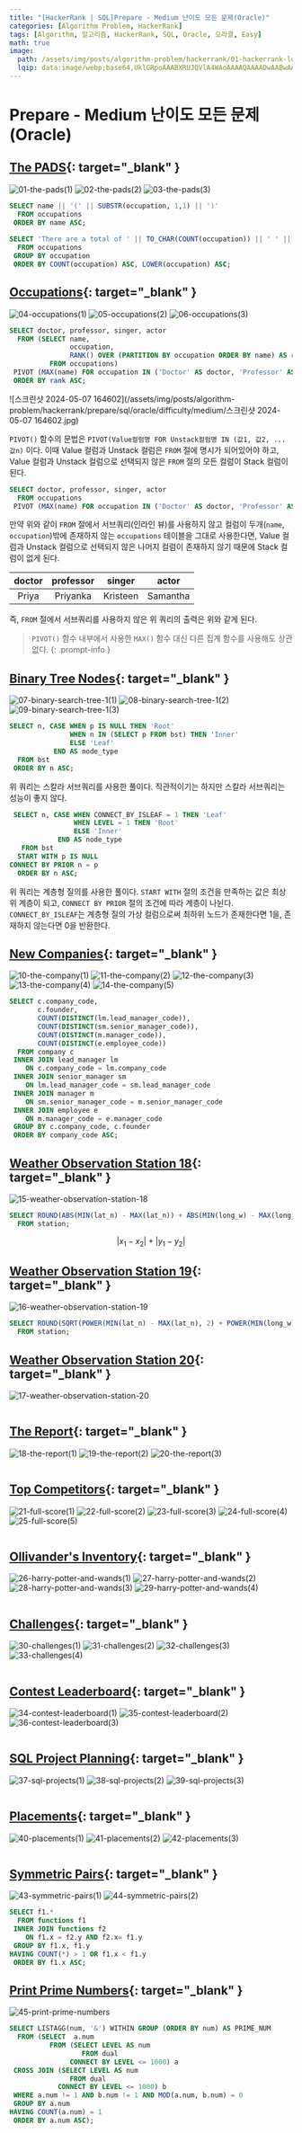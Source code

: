 ```yaml
---
title: "[HackerRank | SQL]Prepare - Medium 난이도 모든 문제(Oracle)"
categories: [Algorithm Problem, HackerRank]
tags: [Algorithm, 알고리즘, HackerRank, SQL, Oracle, 오라클, Easy]
math: true
image:
  path: /assets/img/posts/algorithm-problem/hackerrank/01-hackerrank-logo.jpg
  lqip: data:image/webp;base64,UklGRpoAAABXRUJQVlA4WAoAAAAQAAAADwAABwAAQUxQSDIAAAARL0AmbZurmr57yyIiqE8oiG0bejIYEQTgqiDA9vqnsUSI6H+oAERp2HZ65qP/VIAWAFZQOCBCAAAA8AEAnQEqEAAIAAVAfCWkAALp8sF8rgRgAP7o9FDvMCkMde9PK7euH5M1m6VWoDXf2FkP3BqV0ZYbO6NA/VFIAAAA
---
```


# Prepare - Medium 난이도 모든 문제(Oracle)

## [The PADS](https://www.hackerrank.com/challenges/the-pads/problem?isFullScreen=true){: target="_blank" }

![01-the-pads(1)](/assets/img/posts/algorithm-problem/hackerrank/prepare/sql/oracle/difficulty/medium/01-the-pads(1).jpg)
![02-the-pads(2)](/assets/img/posts/algorithm-problem/hackerrank/prepare/sql/oracle/difficulty/medium/02-the-pads(2).jpg)
![03-the-pads(3)](/assets/img/posts/algorithm-problem/hackerrank/prepare/sql/oracle/difficulty/medium/03-the-pads(3).jpg)

```sql
SELECT name || '(' || SUBSTR(occupation, 1,1) || ')'
  FROM occupations
 ORDER BY name ASC;
 
SELECT 'There are a total of ' || TO_CHAR(COUNT(occupation)) || ' ' || LOWER(occupation) || 's.'
  FROM occupations
 GROUP BY occupation
 ORDER BY COUNT(occupation) ASC, LOWER(occupation) ASC;
```

## [Occupations](https://www.hackerrank.com/challenges/occupations/problem?isFullScreen=true){: target="_blank" }

![04-occupations(1)](/assets/img/posts/algorithm-problem/hackerrank/prepare/sql/oracle/difficulty/medium/04-occupations(1).jpg)
![05-occupations(2)](/assets/img/posts/algorithm-problem/hackerrank/prepare/sql/oracle/difficulty/medium/05-occupations(2).jpg)
![06-occupations(3)](/assets/img/posts/algorithm-problem/hackerrank/prepare/sql/oracle/difficulty/medium/06-occupations(3).jpg)

```sql
SELECT doctor, professor, singer, actor
  FROM (SELECT name,
               occupation,
               RANK() OVER (PARTITION BY occupation ORDER BY name) AS rank
          FROM occupations)
 PIVOT (MAX(name) FOR occupation IN ('Doctor' AS doctor, 'Professor' AS professor, 'Singer' AS singer, 'Actor' AS actor))
 ORDER BY rank ASC;
```

![스크린샷 2024-05-07 164602](/assets/img/posts/algorithm-problem/hackerrank/prepare/sql/oracle/difficulty/medium/스크린샷 2024-05-07 164602.jpg)

`PIVOT()` 함수의 문법은 `PIVOT(Value컬럼명 FOR Unstack컬럼명 IN (값1, 값2, ... 값n)` 이다. 이때 Value 컬럼과 Unstack 컬럼은 `FROM` 절에 명시가 되어있어야 하고, Value 컬럼과 Unstack 컬럼으로 선택되지 않은 `FROM` 절의 모든 컬럼이 Stack 컬럼이 된다.

```sql
SELECT doctor, professor, singer, actor
  FROM occupations
 PIVOT (MAX(name) FOR occupation IN ('Doctor' AS doctor, 'Professor' AS professor, 'Singer' AS singer, 'Actor' AS actor));
```

만약 위와 같이 `FROM` 절에서 서브쿼리(인라인 뷰)를 사용하지 않고 컬럼이 두개(`name`, `occupation`)밖에 존재하지 않는 `occupations` 테이블을 그대로 사용한다면, Value 컬럼과 Unstack 컬럼으로 선택되지 않은 나머지 컬럼이 존재하지 않기 때문에 Stack 컬럼이 없게 된다.

|  doctor  |  professor  |    singer   |     actor     |
|:----------:|:-------------:|:------------:|:-------------:|
|    Priya  |   Priyanka   |  Kristeen  |  Samantha  |

즉, `FROM` 절에서 서브쿼리를 사용하지 않은 위 쿼리의 출력은 위와 같게 된다.

> `PIVOT()` 함수 내부에서 사용한 `MAX()` 함수 대신 다른 집계 함수를 사용해도 상관없다.
{: .prompt-info }

## [Binary Tree Nodes](https://www.hackerrank.com/challenges/binary-search-tree-1?isFullScreen=true){: target="_blank" }

![07-binary-search-tree-1(1)](/assets/img/posts/algorithm-problem/hackerrank/prepare/sql/oracle/difficulty/medium/07-binary-search-tree-1(1).jpg)
![08-binary-search-tree-1(2)](/assets/img/posts/algorithm-problem/hackerrank/prepare/sql/oracle/difficulty/medium/08-binary-search-tree-1(2).jpg)
![09-binary-search-tree-1(3)](/assets/img/posts/algorithm-problem/hackerrank/prepare/sql/oracle/difficulty/medium/09-binary-search-tree-1(3).jpg)

```sql
SELECT n, CASE WHEN p IS NULL THEN 'Root'
               WHEN n IN (SELECT p FROM bst) THEN 'Inner'
               ELSE 'Leaf'
           END AS node_type
  FROM bst
 ORDER BY n ASC;
```

위 쿼리는 스칼라 서브쿼리를 사용한 풀이다. 직관적이기는 하지만 스칼라 서브쿼리는 성능이 좋지 않다.

```sql
 SELECT n, CASE WHEN CONNECT_BY_ISLEAF = 1 THEN 'Leaf'
                WHEN LEVEL = 1 THEN 'Root'
                ELSE 'Inner'
            END AS node_type
   FROM bst
  START WITH p IS NULL
CONNECT BY PRIOR n = p
  ORDER BY n ASC;
```

위 쿼리는 계층형 질의를 사용한 풀이다. `START WITH` 절의 조건을 만족하는 값은 최상위 계층이 되고, `CONNECT BY PRIOR` 절의 조건에 따라 계층이 나뉜다. `CONNECT_BY_ISLEAF`는 계층형 질의 가상 컬럼으로써 최하위 노드가 존재한다면 1을, 존재하지 않는다면 0을 반환한다.

## [New Companies](https://www.hackerrank.com/challenges/the-company/problem?isFullScreen=true){: target="_blank" }

![10-the-company(1)](/assets/img/posts/algorithm-problem/hackerrank/prepare/sql/oracle/difficulty/medium/10-the-company(1).jpg)
![11-the-company(2)](/assets/img/posts/algorithm-problem/hackerrank/prepare/sql/oracle/difficulty/medium/11-the-company(2).jpg)
![12-the-company(3)](/assets/img/posts/algorithm-problem/hackerrank/prepare/sql/oracle/difficulty/medium/12-the-company(3).jpg)
![13-the-company(4)](/assets/img/posts/algorithm-problem/hackerrank/prepare/sql/oracle/difficulty/medium/13-the-company(4).jpg)
![14-the-company(5)](/assets/img/posts/algorithm-problem/hackerrank/prepare/sql/oracle/difficulty/medium/14-the-company(5).jpg)

```sql
SELECT c.company_code,
       c.founder,
       COUNT(DISTINCT(lm.lead_manager_code)),
       COUNT(DISTINCT(sm.senior_manager_code)),
       COUNT(DISTINCT(m.manager_code)),
       COUNT(DISTINCT(e.employee_code))
  FROM company c
 INNER JOIN lead_manager lm
    ON c.company_code = lm.company_code
 INNER JOIN senior_manager sm
    ON lm.lead_manager_code = sm.lead_manager_code
 INNER JOIN manager m
    ON sm.senior_manager_code = m.senior_manager_code
 INNER JOIN employee e
    ON m.manager_code = e.manager_code
 GROUP BY c.company_code, c.founder
 ORDER BY company_code ASC;
```

## [Weather Observation Station 18](https://www.hackerrank.com/challenges/weather-observation-station-18/problem?isFullScreen=true){: target="_blank" }

![15-weather-observation-station-18](/assets/img/posts/algorithm-problem/hackerrank/prepare/sql/oracle/difficulty/medium/15-weather-observation-station-18.jpg)

```sql
SELECT ROUND(ABS(MIN(lat_n) - MAX(lat_n)) + ABS(MIN(long_w) - MAX(long_w)), 4)
  FROM station;
```

$$ \left\vert x_1 - x_2 \right\vert + \left\vert y_1 - y_2 \right\vert $$

## [Weather Observation Station 19](https://www.hackerrank.com/challenges/weather-observation-station-19/problem?isFullScreen=true){: target="_blank" }

![16-weather-observation-station-19](/assets/img/posts/algorithm-problem/hackerrank/prepare/sql/oracle/difficulty/medium/16-weather-observation-station-19.jpg)

```sql
SELECT ROUND(SQRT(POWER(MIN(lat_n) - MAX(lat_n), 2) + POWER(MIN(long_w) - MAX(long_w), 2)), 4)
  FROM station;
```

## [Weather Observation Station 20](https://www.hackerrank.com/challenges/weather-observation-station-20/problem?isFullScreen=true){: target="_blank" }

![17-weather-observation-station-20](/assets/img/posts/algorithm-problem/hackerrank/prepare/sql/oracle/difficulty/medium/17-weather-observation-station-20.jpg)

```sql

```

## [The Report](https://www.hackerrank.com/challenges/the-report/problem?isFullScreen=true){: target="_blank" }

![18-the-report(1)](/assets/img/posts/algorithm-problem/hackerrank/prepare/sql/oracle/difficulty/medium/18-the-report(1).jpg)
![19-the-report(2)](/assets/img/posts/algorithm-problem/hackerrank/prepare/sql/oracle/difficulty/medium/19-the-report(2).jpg)
![20-the-report(3)](/assets/img/posts/algorithm-problem/hackerrank/prepare/sql/oracle/difficulty/medium/20-the-report(3).jpg)

```sql

```

## [Top Competitors](https://www.hackerrank.com/challenges/full-score/problem?isFullScreen=true){: target="_blank" }

![21-full-score(1)](/assets/img/posts/algorithm-problem/hackerrank/prepare/sql/oracle/difficulty/medium/21-full-score(1).jpg)
![22-full-score(2)](/assets/img/posts/algorithm-problem/hackerrank/prepare/sql/oracle/difficulty/medium/22-full-score(2).jpg)
![23-full-score(3)](/assets/img/posts/algorithm-problem/hackerrank/prepare/sql/oracle/difficulty/medium/23-full-score(3).jpg)
![24-full-score(4)](/assets/img/posts/algorithm-problem/hackerrank/prepare/sql/oracle/difficulty/medium/24-full-score(4).jpg)
![25-full-score(5)](/assets/img/posts/algorithm-problem/hackerrank/prepare/sql/oracle/difficulty/medium/25-full-score(5).jpg)

```sql

```

## [Ollivander's Inventory](https://www.hackerrank.com/challenges/harry-potter-and-wands/problem?isFullScreen=true){: target="_blank" }

![26-harry-potter-and-wands(1)](/assets/img/posts/algorithm-problem/hackerrank/prepare/sql/oracle/difficulty/medium/26-harry-potter-and-wands(1).jpg)
![27-harry-potter-and-wands(2)](/assets/img/posts/algorithm-problem/hackerrank/prepare/sql/oracle/difficulty/medium/27-harry-potter-and-wands(2).jpg)
![28-harry-potter-and-wands(3)](/assets/img/posts/algorithm-problem/hackerrank/prepare/sql/oracle/difficulty/medium/28-harry-potter-and-wands(3).jpg)
![29-harry-potter-and-wands(4)](/assets/img/posts/algorithm-problem/hackerrank/prepare/sql/oracle/difficulty/medium/29-harry-potter-and-wands(4).jpg)

```sql

```

## [Challenges](https://www.hackerrank.com/challenges/challenges/problem?isFullScreen=true){: target="_blank" }

![30-challenges(1)](/assets/img/posts/algorithm-problem/hackerrank/prepare/sql/oracle/difficulty/medium/30-challenges(1).jpg)
![31-challenges(2)](/assets/img/posts/algorithm-problem/hackerrank/prepare/sql/oracle/difficulty/medium/31-challenges(2).jpg)
![32-challenges(3)](/assets/img/posts/algorithm-problem/hackerrank/prepare/sql/oracle/difficulty/medium/32-challenges(3).jpg)
![33-challenges(4)](/assets/img/posts/algorithm-problem/hackerrank/prepare/sql/oracle/difficulty/medium/33-challenges(4).jpg)

```sql

```

## [Contest Leaderboard](https://www.hackerrank.com/challenges/contest-leaderboard/problem?isFullScreen=true){: target="_blank" }

![34-contest-leaderboard(1)](/assets/img/posts/algorithm-problem/hackerrank/prepare/sql/oracle/difficulty/medium/34-contest-leaderboard(1).jpg)
![35-contest-leaderboard(2)](/assets/img/posts/algorithm-problem/hackerrank/prepare/sql/oracle/difficulty/medium/35-contest-leaderboard(2).jpg)
![36-contest-leaderboard(3)](/assets/img/posts/algorithm-problem/hackerrank/prepare/sql/oracle/difficulty/medium/36-contest-leaderboard(3).jpg)

```sql

```

## [SQL Project Planning](https://www.hackerrank.com/challenges/sql-projects/problem?isFullScreen=true){: target="_blank" }

![37-sql-projects(1)](/assets/img/posts/algorithm-problem/hackerrank/prepare/sql/oracle/difficulty/medium/37-sql-projects(1).jpg)
![38-sql-projects(2)](/assets/img/posts/algorithm-problem/hackerrank/prepare/sql/oracle/difficulty/medium/38-sql-projects(2).jpg)
![39-sql-projects(3)](/assets/img/posts/algorithm-problem/hackerrank/prepare/sql/oracle/difficulty/medium/39-sql-projects(3).jpg)

```sql

```

## [Placements](https://www.hackerrank.com/challenges/placements/problem?isFullScreen=true){: target="_blank" }

![40-placements(1)](/assets/img/posts/algorithm-problem/hackerrank/prepare/sql/oracle/difficulty/medium/40-placements(1).jpg)
![41-placements(2)](/assets/img/posts/algorithm-problem/hackerrank/prepare/sql/oracle/difficulty/medium/41-placements(2).jpg)
![42-placements(3)](/assets/img/posts/algorithm-problem/hackerrank/prepare/sql/oracle/difficulty/medium/42-placements(3).jpg)

```sql

```

## [Symmetric Pairs](https://www.hackerrank.com/challenges/symmetric-pairs/problem?isFullScreen=true){: target="_blank" }

![43-symmetric-pairs(1)](/assets/img/posts/algorithm-problem/hackerrank/prepare/sql/oracle/difficulty/medium/43-symmetric-pairs(1).jpg)
![44-symmetric-pairs(2)](/assets/img/posts/algorithm-problem/hackerrank/prepare/sql/oracle/difficulty/medium/44-symmetric-pairs(2).jpg)

```sql
SELECT f1.*
  FROM functions f1
 INNER JOIN functions f2
    ON f1.x = f2.y AND f2.x= f1.y
 GROUP BY f1.x, f1.y
HAVING COUNT(*) > 1 OR f1.x < f1.y
 ORDER BY f1.x ASC;
```


## [Print Prime Numbers](https://www.hackerrank.com/challenges/print-prime-numbers/problem?isFullScreen=true){: target="_blank" }

![45-print-prime-numbers](/assets/img/posts/algorithm-problem/hackerrank/prepare/sql/oracle/difficulty/medium/45-print-prime-numbers.jpg)

```sql
SELECT LISTAGG(num, '&') WITHIN GROUP (ORDER BY num) AS PRIME_NUM
  FROM (SELECT  a.num
          FROM (SELECT LEVEL AS num
                  FROM dual
               CONNECT BY LEVEL <= 1000) a
 CROSS JOIN (SELECT LEVEL AS num
               FROM dual
            CONNECT BY LEVEL <= 1000) b
 WHERE a.num != 1 AND b.num != 1 AND MOD(a.num, b.num) = 0
 GROUP BY a.num
HAVING COUNT(a.num) = 1
 ORDER BY a.num ASC);
```